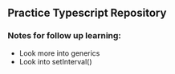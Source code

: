 ## Practice Typescript Repository



### Notes for follow up learning:

- Look more into generics
- Look into setInterval()

